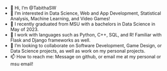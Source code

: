 - 👋 Hi, I’m @TabithaSW
- 👀 I’m interested in Data Science,  Web and App Development, Statistical Analysis, Machine Learning, and Video Games!
- 🌱 I recently graduated from MSU with a bachelors in Data Science in May of 2023. 
- 👋 I work with languages such as Python, C++, SQL, and R! Familiar with Flask and Django frameworks as well.
- 💞️ I’m looking to collaborate on Software Development, Game Design, or Data Science projects, as well as work on my personal projects.
- 📫 How to reach me: Message on github, or email me at my personal or msu email!
